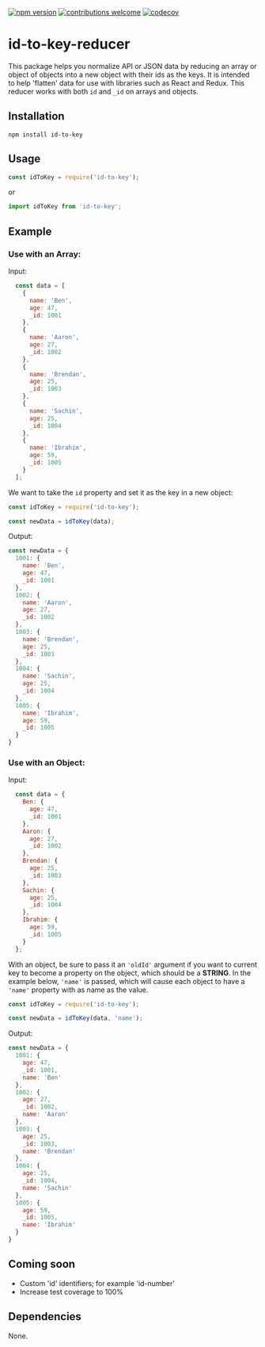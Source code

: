 [![npm version](https://badge.fury.io/js/id-to-key.svg)](https://badge.fury.io/js/id-to-key)
[![contributions welcome](https://img.shields.io/badge/contributions-welcome-brightgreen.svg?style=flat)](https://github.com/georgeperry1/id-to-key-reducer)
[![codecov](https://codecov.io/gh/georgeperry1/id-to-key-reducer/branch/master/graph/badge.svg)](https://codecov.io/gh/georgeperry1/id-to-key-reducer)


# id-to-key-reducer
This package helps you normalize API or JSON data by reducing an array or object of objects into a new object with their ids as the keys. It is intended to help 'flatten' data for use with libraries such as React and Redux. This reducer works with both ```id``` and ```_id``` on arrays and objects.


## Installation

```shell
npm install id-to-key
```

## Usage

```js
const idToKey = require('id-to-key');
```
or

```js
import idToKey from 'id-to-key';
```

## Example

### Use with an Array:

Input:
```js
  const data = [
    {
      name: 'Ben',
      age: 47,
      _id: 1001
    },
    {
      name: 'Aaron',
      age: 27,
      _id: 1002
    },
    {
      name: 'Brendan',
      age: 25,
      _id: 1003
    },
    {
      name: 'Sachin',
      age: 25,
      _id: 1004
    },
    {
      name: 'Ibrahim',
      age: 59,
      _id: 1005
    }
  ];
```
We want to take the ```id``` property and set it as the key in a new object:

```js
const idToKey = require('id-to-key');

const newData = idToKey(data);

```

Output:
```js
const newData = {
  1001: {
    name: 'Ben',
    age: 47,
    _id: 1001
  },
  1002: {
    name: 'Aaron',
    age: 27,
    _id: 1002
  },
  1003: {
    name: 'Brendan',
    age: 25,
    _id: 1003
  },
  1004: {
    name: 'Sachin',
    age: 25,
    _id: 1004
  },
  1005: {
    name: 'Ibrahim',
    age: 59,
    _id: 1005
  }
}

```

### Use with an Object:

Input:
```js
  const data = {
    Ben: {
      age: 47,
      _id: 1001
    },
    Aaron: {
      age: 27,
      _id: 1002
    },
    Brendan: {
      age: 25,
      _id: 1003
    },
    Sachin: {
      age: 25,
      _id: 1004
    },
    Ibrahim: {
      age: 59,
      _id: 1005
    }
  };
```
With an object, be sure to pass it an ```'oldId'``` argument if you want to current key to become a property on the object, which should be a **STRING**. In the example below, ```'name'``` is passed, which will cause each object to have a ```'name'``` property with as name as the value.

```js
const idToKey = require('id-to-key');

const newData = idToKey(data, 'name');

```

Output:
```js
const newData = {
  1001: {
    age: 47,
    _id: 1001,
    name: 'Ben'
  },
  1002: {
    age: 27,
    _id: 1002,
    name: 'Aaron'
  },
  1003: {
    age: 25,
    _id: 1003,
    name: 'Brendan'
  },
  1004: {
    age: 25,
    _id: 1004,
    name: 'Sachin'
  },
  1005: {
    age: 59,
    _id: 1005,
    name: 'Ibrahim'
  }
}

```

## Coming soon

* Custom 'id' identifiers; for example 'id-number'
* Increase test coverage to 100%

## Dependencies

None.
